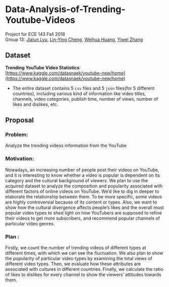 # Data-Analysis-of-Trending-Youtube-Videos
Project for ECE 143 Fall 2018  
Group 13: [Jialun Lyu](https://github.com/pian13131), [Lin-Ying Cheng](https://github.com/lychengr3x), [Weihua Huang](https://github.com/andrewhuang51), [Yiwei Zhang](https://github.com/einiemand)

## Dataset
**Trending YouTube Video Statistics**: [https://www.kaggle.com/datasnaek/youtube-new/home](https://www.kaggle.com/datasnaek/youtube-new/home)
* The entire dataset contains 5 `csv` files and 5 `json` files(for 5 different countries), including various kind of information like video titles, channels, video categories, publish time, number of views, number of likes and dislikes, etc.

## Proposal
### Problem:
Analyze the trending videos information from the YouTube

### Motivation:
Nowadays, an increasing number of people post their videos on YouTube, and it is interesting to know whether a video is popular is dependent on its category and the cultural background of viewers. We plan to use the acquired dataset to analyze the composition and popularity associated with different factors of online videos on YouTube. We’d like to dig in deeper to elaborate the relationship between them. To be more specific, some videos are highly controversial because of its content or types. Also, we want to show how the cultural divergence affects people’s likes and the overall most popular video types to shed light on how YouTubers are supposed to refine their videos to get more subscribers, and recommend popular channels of particular video genres.

### Plan :
Firstly, we count the number of trending videos of different types at different times, with which we can see the fluctuation. We also plan to show the popularity of particular video types by examining the total views of different video types. Then, we evaluate how these attributes are associated with cultures in different countries. Finally, we calculate the ratio of likes to dislikes for every channel to show the viewers’ attitudes towards them.
